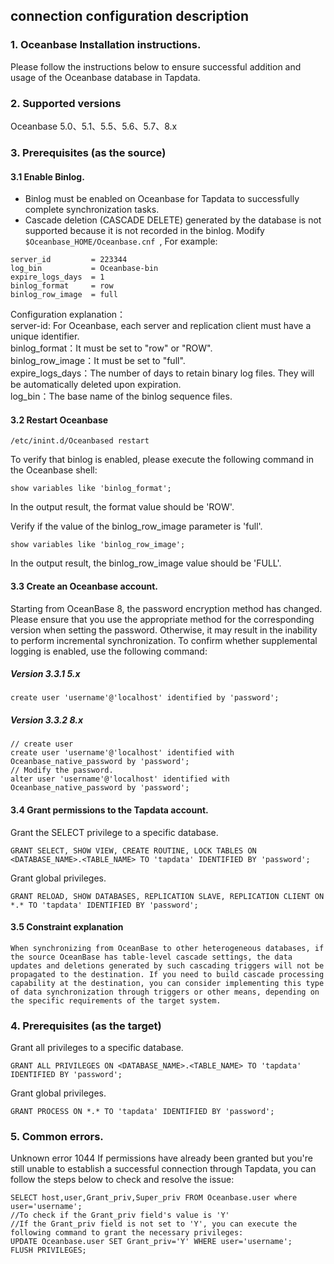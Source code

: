 ## **connection configuration description**

### **1. Oceanbase Installation instructions.**

Please follow the instructions below to ensure successful addition and usage of the Oceanbase database in Tapdata.

### **2. Supported versions**
Oceanbase 5.0、5.1、5.5、5.6、5.7、8.x

### **3. Prerequisites (as the source)**
#### **3.1 Enable Binlog.**
- Binlog must be enabled on Oceanbase for Tapdata to successfully complete synchronization tasks.
- Cascade deletion (CASCADE DELETE) generated by the database is not supported because it is not recorded in the binlog.
  Modify `$Oceanbase_HOME/Oceanbase.cnf `, For example:
```
server_id         = 223344
log_bin           = Oceanbase-bin
expire_logs_days  = 1
binlog_format     = row
binlog_row_image  = full
```
Configuration explanation：<br>
server-id: For Oceanbase, each server and replication client must have a unique identifier.<br>
binlog_format：It must be set to "row" or "ROW".<br>
binlog_row_image：It must be set to "full".<br>
expire_logs_days：The number of days to retain binary log files. They will be automatically deleted upon expiration.<br>
log_bin：The base name of the binlog sequence files.<br>

#### **3.2 Restart Oceanbase**

```
/etc/inint.d/Oceanbased restart
```
To verify that binlog is enabled, please execute the following command in the Oceanbase shell:
```
show variables like 'binlog_format';
```
In the output result, the format value should be 'ROW'.

Verify if the value of the binlog_row_image parameter is 'full'.
```
show variables like 'binlog_row_image';
```
In the output result, the binlog_row_image value should be 'FULL'.

#### **3.3 Create an Oceanbase account.**
Starting from OceanBase 8, the password encryption method has changed. Please ensure that you use the appropriate method for the corresponding version when setting the password. Otherwise, it may result in the inability to perform incremental synchronization.
To confirm whether supplemental logging is enabled, use the following command:
##### **Version 3.3.1 5.x**
```
create user 'username'@'localhost' identified by 'password';
```
##### **Version 3.3.2 8.x**
```
// create user
create user 'username'@'localhost' identified with Oceanbase_native_password by 'password';
// Modify the password.
alter user 'username'@'localhost' identified with Oceanbase_native_password by 'password';

```

#### **3.4 Grant permissions to the Tapdata account.**
Grant the SELECT privilege to a specific database.
```
GRANT SELECT, SHOW VIEW, CREATE ROUTINE, LOCK TABLES ON <DATABASE_NAME>.<TABLE_NAME> TO 'tapdata' IDENTIFIED BY 'password';
```
Grant global privileges.
```
GRANT RELOAD, SHOW DATABASES, REPLICATION SLAVE, REPLICATION CLIENT ON *.* TO 'tapdata' IDENTIFIED BY 'password';
```
#### **3.5 Constraint explanation**
```
When synchronizing from OceanBase to other heterogeneous databases, if the source OceanBase has table-level cascade settings, the data updates and deletions generated by such cascading triggers will not be propagated to the destination. If you need to build cascade processing capability at the destination, you can consider implementing this type of data synchronization through triggers or other means, depending on the specific requirements of the target system.
```
###  **4. Prerequisites (as the target)**
Grant all privileges to a specific database.
```
GRANT ALL PRIVILEGES ON <DATABASE_NAME>.<TABLE_NAME> TO 'tapdata' IDENTIFIED BY 'password';
```
Grant global privileges.
```
GRANT PROCESS ON *.* TO 'tapdata' IDENTIFIED BY 'password';
```
###  **5. Common errors.**

Unknown error 1044
If permissions have already been granted but you're still unable to establish a successful connection through Tapdata, you can follow the steps below to check and resolve the issue:
```
SELECT host,user,Grant_priv,Super_priv FROM Oceanbase.user where user='username';
//To check if the Grant_priv field's value is 'Y'
//If the Grant_priv field is not set to 'Y', you can execute the following command to grant the necessary privileges:
UPDATE Oceanbase.user SET Grant_priv='Y' WHERE user='username';
FLUSH PRIVILEGES;
```
